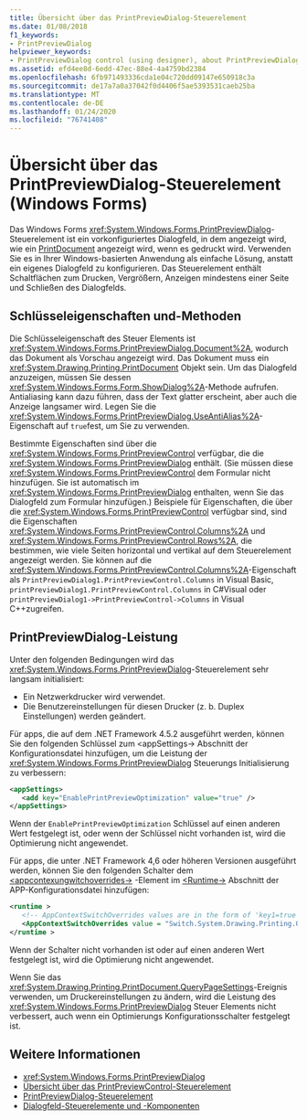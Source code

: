 ```yaml
---
title: Übersicht über das PrintPreviewDialog-Steuerelement
ms.date: 01/08/2018
f1_keywords:
- PrintPreviewDialog
helpviewer_keywords:
- PrintPreviewDialog control (using designer), about PrintPreviewDialog
ms.assetid: efd4ee8d-6edd-47ec-88e4-4a4759bd2384
ms.openlocfilehash: 6fb971493336cda1e04c720dd09147e650918c3a
ms.sourcegitcommit: de17a7a0a37042f0d4406f5ae5393531caeb25ba
ms.translationtype: MT
ms.contentlocale: de-DE
ms.lasthandoff: 01/24/2020
ms.locfileid: "76741408"
---
```

# <a name="printpreviewdialog-control-overview-windows-forms"></a>Übersicht über das PrintPreviewDialog-Steuerelement (Windows Forms)

Das Windows Forms <xref:System.Windows.Forms.PrintPreviewDialog>-Steuerelement ist ein vorkonfiguriertes Dialogfeld, in dem angezeigt wird, wie ein [PrintDocument](printdocument-component-windows-forms.md) angezeigt wird, wenn es gedruckt wird. Verwenden Sie es in Ihrer Windows-basierten Anwendung als einfache Lösung, anstatt ein eigenes Dialogfeld zu konfigurieren. Das Steuerelement enthält Schaltflächen zum Drucken, Vergrößern, Anzeigen mindestens einer Seite und Schließen des Dialogfelds.

## <a name="key-properties-and-methods"></a>Schlüsseleigenschaften und-Methoden

Die Schlüsseleigenschaft des Steuer Elements ist <xref:System.Windows.Forms.PrintPreviewDialog.Document%2A>, wodurch das Dokument als Vorschau angezeigt wird. Das Dokument muss ein <xref:System.Drawing.Printing.PrintDocument> Objekt sein. Um das Dialogfeld anzuzeigen, müssen Sie dessen <xref:System.Windows.Forms.Form.ShowDialog%2A>-Methode aufrufen. Antialiasing kann dazu führen, dass der Text glatter erscheint, aber auch die Anzeige langsamer wird. Legen Sie die <xref:System.Windows.Forms.PrintPreviewDialog.UseAntiAlias%2A>-Eigenschaft auf `true`fest, um Sie zu verwenden.

Bestimmte Eigenschaften sind über die <xref:System.Windows.Forms.PrintPreviewControl> verfügbar, die die <xref:System.Windows.Forms.PrintPreviewDialog> enthält. (Sie müssen diese <xref:System.Windows.Forms.PrintPreviewControl> dem Formular nicht hinzufügen. Sie ist automatisch im <xref:System.Windows.Forms.PrintPreviewDialog> enthalten, wenn Sie das Dialogfeld zum Formular hinzufügen.) Beispiele für Eigenschaften, die über die <xref:System.Windows.Forms.PrintPreviewControl> verfügbar sind, sind die Eigenschaften <xref:System.Windows.Forms.PrintPreviewControl.Columns%2A> und <xref:System.Windows.Forms.PrintPreviewControl.Rows%2A>, die bestimmen, wie viele Seiten horizontal und vertikal auf dem Steuerelement angezeigt werden. Sie können auf die <xref:System.Windows.Forms.PrintPreviewControl.Columns%2A>-Eigenschaft als `PrintPreviewDialog1.PrintPreviewControl.Columns` in Visual Basic, `printPreviewDialog1.PrintPreviewControl.Columns` in C#Visual oder `printPreviewDialog1->PrintPreviewControl->Columns` in Visual C++zugreifen.

## <a name="printpreviewdialog-performance"></a>PrintPreviewDialog-Leistung

Unter den folgenden Bedingungen wird das <xref:System.Windows.Forms.PrintPreviewDialog>-Steuerelement sehr langsam initialisiert:

- Ein Netzwerkdrucker wird verwendet.
- Die Benutzereinstellungen für diesen Drucker (z. b. Duplex Einstellungen) werden geändert.

Für apps, die auf dem .NET Framework 4.5.2 ausgeführt werden, können Sie den folgenden Schlüssel zum \<appSettings-> Abschnitt der Konfigurationsdatei hinzufügen, um die Leistung der <xref:System.Windows.Forms.PrintPreviewDialog> Steuerungs Initialisierung zu verbessern:

```xml
<appSettings>
   <add key="EnablePrintPreviewOptimization" value="true" />
</appSettings>
```

Wenn der `EnablePrintPreviewOptimization` Schlüssel auf einen anderen Wert festgelegt ist, oder wenn der Schlüssel nicht vorhanden ist, wird die Optimierung nicht angewendet.

Für apps, die unter .NET Framework 4,6 oder höheren Versionen ausgeführt werden, können Sie den folgenden Schalter dem [\<appcontexungwitchoverrides->](../../configure-apps/file-schema/runtime/appcontextswitchoverrides-element.md) -Element im [\<Runtime->](../../configure-apps/file-schema/runtime/index.md) Abschnitt der APP-Konfigurationsdatei hinzufügen:

```xml
<runtime >
   <!-- AppContextSwitchOverrides values are in the form of 'key1=true|false;key2=true|false -->
   <AppContextSwitchOverrides value = "Switch.System.Drawing.Printing.OptimizePrintPreview=true" />
</runtime >
```

Wenn der Schalter nicht vorhanden ist oder auf einen anderen Wert festgelegt ist, wird die Optimierung nicht angewendet.

Wenn Sie das <xref:System.Drawing.Printing.PrintDocument.QueryPageSettings>-Ereignis verwenden, um Druckereinstellungen zu ändern, wird die Leistung des <xref:System.Windows.Forms.PrintPreviewDialog> Steuer Elements nicht verbessert, auch wenn ein Optimierungs Konfigurationsschalter festgelegt ist.

## <a name="see-also"></a>Weitere Informationen

- <xref:System.Windows.Forms.PrintPreviewDialog>
- [Übersicht über das PrintPreviewControl-Steuerelement](printpreviewcontrol-control-overview-windows-forms.md)
- [PrintPreviewDialog-Steuerelement](printpreviewdialog-control-windows-forms.md)
- [Dialogfeld-Steuerelemente und -Komponenten](dialog-box-controls-and-components-windows-forms.md)
